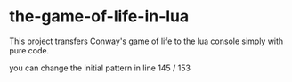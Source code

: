 # the-game-of-life-in-lua
This project transfers Conway's game of life to the lua console simply with pure code.

you can change the initial pattern in line 145 / 153 
